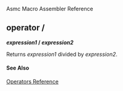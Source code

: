 Asmc Macro Assembler Reference

## operator /

**_expression1_ / _expression2_**

Returns _expression1_ divided by _expression2_.

#### See Also

[Operators Reference](readme.md)

